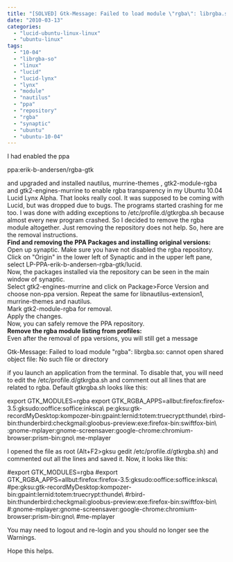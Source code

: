```yaml
---
title: "[SOLVED] Gtk-Message: Failed to load module \"rgba\": librgba.so: cannot open shared object file: No such file or directory"
date: "2010-03-13"
categories: 
  - "lucid-ubuntu-linux-linux"
  - "ubuntu-linux"
tags: 
  - "10-04"
  - "librgba-so"
  - "linux"
  - "lucid"
  - "lucid-lynx"
  - "lynx"
  - "module"
  - "nautilus"
  - "ppa"
  - "repository"
  - "rgba"
  - "synaptic"
  - "ubuntu"
  - "ubuntu-10-04"
---
```


I had enabled the ppa

ppa:erik-b-andersen/rgba-gtk

and upgraded and installed nautilus, murrine-themes , gtk2-module-rgba and gtk2-engines-murrine to enable rgba transparency in my Ubuntu 10.04 Lucid Lynx Alpha. That looks really cool. It was supposed to be coming with Lucid, but was dropped due to bugs. The programs started crashing for me too. I was done with adding exceptions to /etc/profile.d/gtkrgba.sh because almost every new program crashed. So I decided to remove the rgba module altogether. Just removing the repository does not help. So, here are the removal instructions.  
**Find and removing the PPA Packages and installing original versions:**  
Open up synaptic. Make sure you have not disabled the rgba repository.  
Click on "Origin" in the lower left of Synaptic and in the upper left pane, select LP-PPA-erik-b-andersen-rgba-gtk/lucid.  
Now, the packages installed via the repository can be seen in the main window of synaptic.  
Select gtk2-engines-murrine and click on Package>Force Version and choose non-ppa version. Repeat the same for libnautilus-extension1, murrine-themes and nautilus.  
Mark gtk2-module-rgba for removal.  
Apply the changes.  
Now, you can safely remove the PPA repository.  
**Remove the rgba module listing from profiles:**  
Even after the removal of ppa versions, you will still get a message

Gtk-Message: Failed to load module "rgba": librgba.so: cannot open shared object file: No such file or directory

if you launch an application from the terminal. To disable that, you will need to edit the /etc/profile.d/gtkrgba.sh and comment out all lines that are related to rgba. Default gtkrgba.sh looks like this:

export GTK\_MODULES=rgba
export GTK\_RGBA\_APPS=allbut:firefox:firefox-3.5:gksudo:ooffice:soffice:inksca\\
pe:gksu:gtk-recordMyDesktop:kompozer-bin:gpaint:lernid:totem:truecrypt:thunde\\
rbird-bin:thunderbird:checkgmail:gloobus-preview:exe:firefox-bin:swiftfox-bin\\
:gnome-mplayer:gnome-screensaver:google-chrome:chromium-browser:prism-bin:gno\\
me-mplayer

I opened the file as root (Alt+F2>gksu gedit /etc/profile.d/gtkrgba.sh) and commented out all the lines and saved it. Now, it looks like this:

#export GTK\_MODULES=rgba
#export GTK\_RGBA\_APPS=allbut:firefox:firefox-3.5:gksudo:ooffice:soffice:inksca\\
#pe:gksu:gtk-recordMyDesktop:kompozer-bin:gpaint:lernid:totem:truecrypt:thunde\\
#rbird-bin:thunderbird:checkgmail:gloobus-preview:exe:firefox-bin:swiftfox-bin\\
#:gnome-mplayer:gnome-screensaver:google-chrome:chromium-browser:prism-bin:gno\\
#me-mplayer

You may need to logout and re-login and you should no longer see the Warnings.

Hope this helps.
